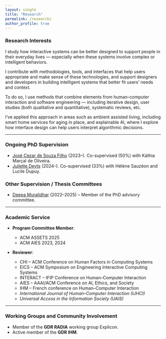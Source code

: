 ```yaml
---
layout: single
title: "Research"
permalink: /research/
author_profile: true
---
```


### Research Interests

I study how interactive systems can be better designed to support people in their everyday lives — especially when these systems involve complex or intelligent behaviors.

I contribute with methodologies, tools, and interfaces that help users appropriate and make sense of these technologies, and support designers and developers in building intelligent systems that better fit users’ needs and context.

To do so, I use methods that combine elements from human-computer interaction and software engineering — including iterative design, user studies (both qualitative and quantitative), systematic reviews, etc.

I’ve applied this approach in areas such as ambient assisted living, including smart home services for aging in place, and explainable AI, where I explore how interface design can help users interpret algorithmic decisions.

---

### Ongoing PhD Supervision

- [José Cezar de Souza Filho](https://scholar.google.com/citations?user=DiT4l1o) (2023–). Co-supervised (50%) with Káthia Marçal de Oliveira.
- [Juliette Deyts](https://scholar.google.com/citations?user=xbVz2g8AAAAJ) (2024–). Co-supervised (33%) with Hélène Sauzéon and Lucile Dupuy.

### Other Supervision / Thesis Committees

- [Deepa Muralidhar](https://scholar.google.com/citations?user=W7Xc38UAAAAJ) (2022–2025) – Member of the PhD advisory committee.

---

### Academic Service

- **Program Committee Member**:
  - ACM ASSETS 2025
  - ACM AIES 2023, 2024

- **Reviewer**:
  - CHI – ACM Conference on Human Factors in Computing Systems  
  - EICS – ACM Symposium on Engineering Interactive Computing Systems  
  - INTERACT – IFIP Conference on Human–Computer Interaction  
  - AIES – AAAI/ACM Conference on AI, Ethics, and Society  
  - IHM – French conference on Human–Computer Interaction  
  - *International Journal of Human–Computer Interaction (IJHCI)*  
  - *Universal Access in the Information Society (UAIS)*

---

### Working Groups and Community Involvement

- Member of the **GDR RADIA** working group Explicon.
- Active member of the **GDR IHM**.
